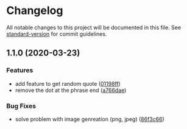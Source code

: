 # Changelog

All notable changes to this project will be documented in this file. See [standard-version](https://github.com/conventional-changelog/standard-version) for commit guidelines.

## 1.1.0 (2020-03-23)


### Features

* add feature to get random quote ([01198ff](https://github.com/iamkhan21/passage/commit/01198ffa92e65355536dd81c0827195e8d03977e))
* remove the dot at the phrase end ([a766dae](https://github.com/iamkhan21/passage/commit/a766daea37ddc62ea9d14df0a6d38fb46219c0b3))


### Bug Fixes

* solve problem with image genreation (png, jpeg) ([86f3c66](https://github.com/iamkhan21/passage/commit/86f3c667cd154cc7e5a8d9c0a4aaf2b9b1203cbb))
